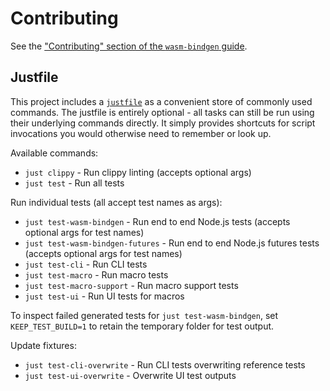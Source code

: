 # Contributing

See the ["Contributing" section of the `wasm-bindgen`
guide](https://wasm-bindgen.github.io/wasm-bindgen/contributing/index.html).

## Justfile

This project includes a [`justfile`](https://github.com/casey/just) as a convenient store of commonly used commands. The justfile is entirely optional - all tasks can still be run using their underlying commands directly. It simply provides shortcuts for script invocations you would otherwise need to remember or look up.

Available commands:

- `just clippy` - Run clippy linting (accepts optional args)
- `just test` - Run all tests

Run individual tests (all accept test names as args):

- `just test-wasm-bindgen` - Run end to end Node.js tests (accepts optional args for test names)
- `just test-wasm-bindgen-futures` - Run end to end Node.js futures tests (accepts optional args for test names)
- `just test-cli` - Run CLI tests
- `just test-macro` - Run macro tests
- `just test-macro-support` - Run macro support tests
- `just test-ui` - Run UI tests for macros

To inspect failed generated tests for `just test-wasm-bindgen`, set `KEEP_TEST_BUILD=1` to retain the temporary folder for test output.

Update fixtures:

- `just test-cli-overwrite` - Run CLI tests overwriting reference tests
- `just test-ui-overwrite` - Overwrite UI test outputs
